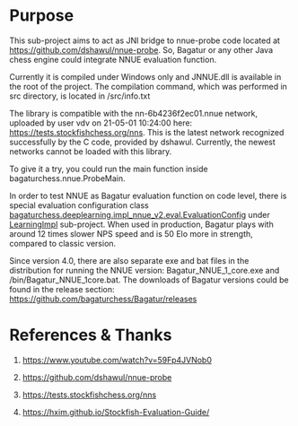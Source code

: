 # Purpose

This sub-project aims to act as JNI bridge to nnue-probe code located at https://github.com/dshawul/nnue-probe.
So, Bagatur or any other Java chess engine could integrate NNUE evaluation function.

Currently it is compiled under Windows only and JNNUE.dll is available in the root of the project.
The compilation command, which was performed in src directory, is located in /src/info.txt

The library is compatible with the nn-6b4236f2ec01.nnue network, uploaded by user vdv on 21-05-01 10:24:00 here: https://tests.stockfishchess.org/nns.
This is the latest network recognized successfully by the C code, provided by dshawul.
Currently, the newest networks cannot be loaded with this library.

To give it a try, you could run the main function inside bagaturchess.nnue.ProbeMain.

In order to test NNUE as Bagatur evaluation function on code level, there is special evaluation configuration class
<a href="https://github.com/bagaturchess/Bagatur/blob/master/LearningImpl/src/bagaturchess/deeplearning/impl_nnue_v2/eval/EvaluationConfig.java/">bagaturchess.deeplearning.impl_nnue_v2.eval.EvaluationConfig</a>
under <a href="https://github.com/bagaturchess/Bagatur/tree/master/LearningImpl">LearningImpl</a> sub-project.
When used in production, Bagatur plays with around 12 times slower NPS speed and is 50 Elo more in strength, compared to classic version.

Since version 4.0, there are also separate exe and bat files in the distribution for running the NNUE version: Bagatur_NNUE_1_core.exe and /bin/Bagatur_NNUE_1core.bat. 
The downloads of Bagatur versions could be found in the release section: https://github.com/bagaturchess/Bagatur/releases

# References & Thanks

1. https://www.youtube.com/watch?v=59Fp4JVNob0

2. https://github.com/dshawul/nnue-probe

3. https://tests.stockfishchess.org/nns

4. https://hxim.github.io/Stockfish-Evaluation-Guide/



